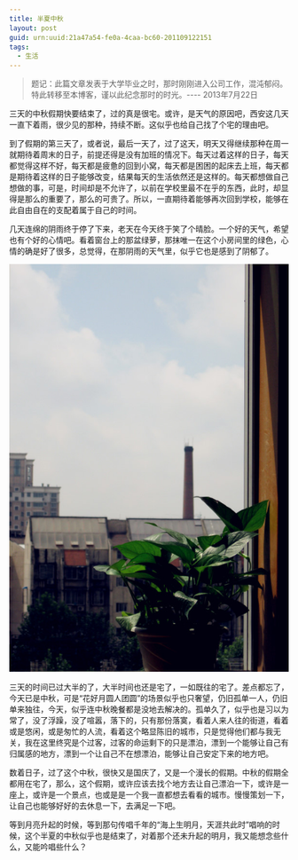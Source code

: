 ```yaml
---
title: 半夏中秋
layout: post
guid: urn:uuid:21a47a54-fe0a-4caa-bc60-201109122151
tags:
  - 生活
---
```


> 题记：此篇文章发表于大学毕业之时，那时刚刚进入公司工作，混沌郁闷。特此转移至本博客，谨以此纪念那时的时光。---- 2013年7月22日

三天的中秋假期快要结束了，过的真是很宅。或许，是天气的原因吧，西安这几天一直下着雨，很少见的那种，持续不断。这似乎也给自己找了个宅的理由吧。

到了假期的第三天了，或者说，最后一天了，过了这天，明天又得继续那种在周一就期待着周末的日子，前提还得是没有加班的情况下。每天过着这样的日子，每天都觉得这样不好，每天都是疲惫的回到小窝，每天都是困困的起床去上班，每天都是期待着这样的日子能够改变，结果每天的生活依然还是这样的。每天都想做自己想做的事，可是，时间却是不允许了，以前在学校里最不在乎的东西，此时，却显得是那么的重要了，那么的可贵了。所以，一直期待着能够再次回到学校，能够在此自由自在的支配着属于自己的时间。

几天连绵的阴雨终于停了下来，老天在今天终于笑了个晴脸。一个好的天气，希望也有个好的心情吧。看着窗台上的那盆绿萝，那抹唯一在这个小房间里的绿色，心情的确是好了很多，总觉得，在那阴雨的天气里，似乎它也是感到了阴郁了。

<span class="img-800">![](/media/files/2011/09/12/midnoon-day.jpg)</span>

三天的时间已过大半的了，大半时间也还是宅了，一如既往的宅了。差点都忘了，今天已是中秋，可是“花好月圆人团圆”的场景似乎也只奢望，仍旧孤单一人，仍旧单来独往，今天，似乎连中秋晚餐都是没地去解决的。孤单久了，似乎也是习以为常了，没了浮躁，没了喧嚣，落下的，只有那份落寞，看着人来人往的街道，看着或是悠闲，或是匆忙的人流，看着这个略显陈旧的城市，只是觉得他们都与我无关，我在这里终究是个过客，过客的命运剩下的只是漂泊，漂到一个能够让自己有归属感的地方，漂到一个让自己不在想漂泊，能够让自己安定下来的地方吧。

数着日子，过了这个中秋，很快又是国庆了，又是一个漫长的假期。中秋的假期全都用在宅了，那么，这个假期，或许应该去找个地方去让自己漂泊一下，或许是一座上，或许是一个景点，也或是是一个我一直都想去看看的城市。慢慢策划一下，让自己也能够好好的去休息一下，去满足一下吧。

等到月亮升起的时候，等到那句传唱千年的“海上生明月，天涯共此时”唱响的时候，这个半夏的中秋似乎也是结束了，对着那个还未升起的明月，我又能想念些什么，又能吟唱些什么？